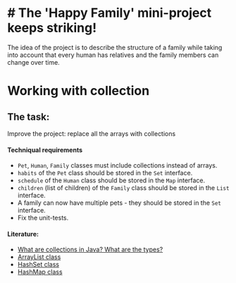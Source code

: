 # # The 'Happy Family' mini-project keeps striking!

The idea of the project is to describe the structure of a family while taking into account that every human has relatives and the family members can change over time.

# Working with collection
## The task:

Improve the project: replace all the arrays with collections

#### Techniqual requirements
-  `Pet`, `Human`, `Family` classes must include collections instead of arrays.
- `habits` of the `Pet` class should be stored in the `Set` interface.
- `schedule` of the `Human` class should be stored in the  `Map` interface.
- `children` (list of children) of the `Family` class should be stored in the `List` interface.
- A family can now have multiple pets - they should be stored in the `Set` interface.
- Fix the unit-tests.

#### Literature:
- [What are collections in Java? What are the types?](https://www.quora.com/What-are-collections-in-Java-What-are-the-types)
- [ArrayList class](https://www.w3schools.com/java/java_arraylist.aspl)
- [HashSet class](https://docs.oracle.com/javase/7/docs/api/java/util/HashSet.html)
- [HashMap class](https://docs.oracle.com/javase/7/docs/api/java/util/HashMap.html)

